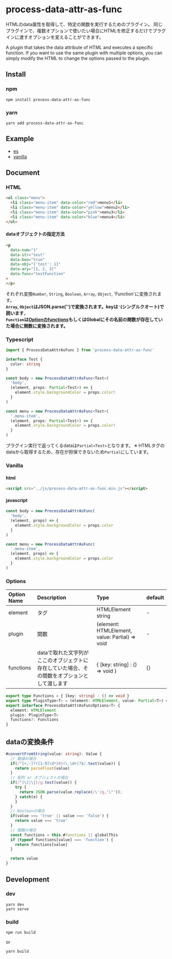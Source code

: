 # process-data-attr-as-func

HTMLのdata属性を取得して、特定の関数を実行するためのプラグイン。
同じプラグインで、複数オプションで使いたい場合にHTMLを修正するだけでプラグインに渡すオプションを変えることができます。

A plugin that takes the data attribute of HTML and executes a specific function.
If you want to use the same plugin with multiple options, you can simply modify the HTML to change the options passed to the plugin.

## Install

### npm 
```terminal
npm install process-data-attr-as-func
```

### yarn
```terminal
yarn add process-data-attr-as-func
```

## Example
* [es](http://github.develo.org/process-data-attr-as-func/docs/example/)
* [vanilla](http://github.develo.org/process-data-attr-as-func/docs/example/vanilla.html)

## Document

### HTML
```html
<ul class="menu">
  <li class="menu-item" data-color="red">menu1</li>
  <li class="menu-item" data-color="yellow">menu2</li>
  <li class="menu-item" data-color="pink">menu3</li>
  <li class="menu-item" data-color="blue">menu4</li>
</ul>
```

#### dataオブジェクトの指定方法
```html
<p 
  data-num="1"
  data-str="test"
  data-boo="true"
  data-obj="{'test': 1}"
  data-ary="[1, 2, 3]"
  data-func="testFunction"
>
</p>
```
それぞれ変換`Number`, `String`, `Boolean`, `Array`, `Object`, 'Function'に変換されます。  
**`Array`, `Object`はJSON.parse('')で変換されます。keyは`'`(シングルクオート)で囲います**。  
**`Function`は[Optionのfunctions](#Options)もしくはGlobalにその名前の関数が存在していた場合に関数に変換されます。**


### Typescript 
```typescript
import { ProcessDataAttrAsFunc } from 'process-data-attr-as-func'

interface Test {
  color: string
}

const body = new ProcessDataAttrAsFunc<Test>(
  'body',
  (element, props: Partial<Test>) => {
    element.style.backgroundColor = props.color!
  }
)

const menu = new ProcessDataAttrAsFunc<Test>(
  '.menu-item',
  (element, props: Partial<Test>) => {
    element.style.backgroundColor = props.color!
  }
)
```
プラグイン実行で返ってくるdataは`Partial<Test>`となります。
※ HTMLタグのdataから取得するため、存在が担保できないため`Partial`にしています。

### Vanilla
#### html
```html
<script src="../js/process-data-attr-as-func.min.js"></script>
```

#### javascript
```javascript
const body = new ProcessDataAttrAsFunc(
  'body',
  (element, props) => {
    element.style.backgroundColor = props.color
  }
)

const menu = new ProcessDataAttrAsFunc(
  '.menu-item',
  (element, props) => {
    element.style.backgroundColor = props.color
  }
)
```

### Options

| Option Name | Description | Type |default
|:-----------|:------------|:------------|:------------|
| element      | タグ | HTMLElement string | -
| plugin  | 関数 | (element: HTMLElement, value: Partial<T>) => void | -
| functions | dataで取れた文字列がここのオブジェクトに存在していた場合、その関数をオプションとして渡します | { [key: string] : () => void } | {}
```typescript
export type Functions = { [key: string] : () => void }
export type PluginType<T> = (element: HTMLElement, value: Partial<T>) => void
export interface ProcessDataAttrAsFuncOptions<T> {
  element: HTMLElement
  plugin: PluginType<T>
  functions?: Functions
}
```

## dataの変換条件
```typescript
#convertFromString(value: string): Value {
  // 数値の場合
  if(/^[+,-]?([1-9]\d*|0)(\.\d+)?$/.test(value)) {
    return parseFloat(value)
  }
  // 配列 or オブジェクトの場合
  if(/^(\[|\{)/g.test(value)) {
    try {
      return JSON.parse(value.replace(/\'/g,'\"'));
    } catch(e) {
    }
  }
  // Booleanの場合
  if(value === 'true' || value === 'false') {
    return value === 'true'
  }
  // 関数の場合
  const functions = this.#functions || globalThis
  if (typeof functions[value] === 'function') {
    return functions[value]
  }

  return value
}
```

## Development
### dev
```
yarn dev
yarn serve
```

### build
```
npm run build
```

or

```
yarn build
```

